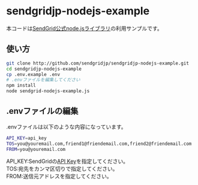 # sendgridjp-nodejs-example

本コードは[SendGrid公式node.jsライブラリ](https://github.com/sendgrid/sendgrid-nodejs)の利用サンプルです。

## 使い方

```bash
git clone http://github.com/sendgridjp/sendgridjp-nodejs-example.git
cd sendgridjp-nodejs-example
cp .env.example .env
# .envファイルを編集してください
npm install
node sendgrid-nodejs-example.js
```

## .envファイルの編集
.envファイルは以下のような内容になっています。

```bash
API_KEY=api_key
TOS=you@youremail.com,friend1@friendemail.com,friend2@friendemail.com
FROM=you@youremail.com
```
API_KEY:SendGridの[API Key](https://sendgrid.kke.co.jp/docs/User_Manual_JP/Settings/api_keys.html)を指定してください。  
TOS:宛先をカンマ区切りで指定してください。  
FROM:送信元アドレスを指定してください。  
